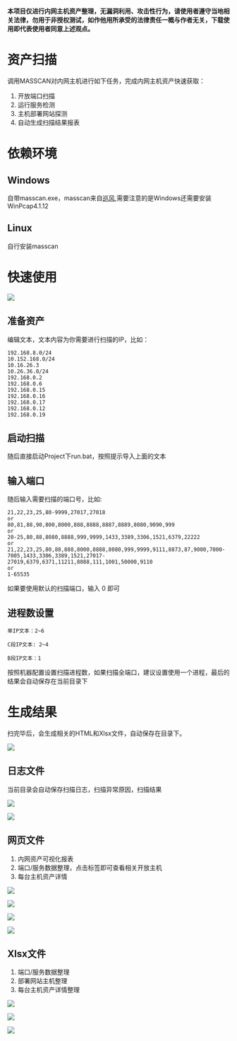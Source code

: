 
**本项目仅进行内网主机资产整理，无漏洞利用、攻击性行为，请使用者遵守当地相关法律，勿用于非授权测试，如作他用所承受的法律责任一概与作者无关，下载使用即代表使用者同意上述观点。**


# 资产扫描

调用MASSCAN对内网主机进行如下任务，完成内网主机资产快速获取：

1. 开放端口扫描
2. 运行服务检测
3. 主机部署网站探测
4. 自动生成扫描结果报表

# 依赖环境

## Windows


自带masscan.exe，masscan来自[巡风](https://github.com/ysrc/xunfeng/tree/master/masscan/windows_64),需要注意的是Windows还需要安装WinPcap4.1.12

## Linux

自行安装masscan

# 快速使用

![](/image/1.jpg)

## 准备资产 

编辑文本，文本内容为你需要进行扫描的IP，比如：

	192.168.8.0/24
	10.152.168.0/24
	10.16.26.3
	10.26.36.0/24
	192.168.0.2
	192.168.0.6	
	192.168.0.15
	192.168.0.16
	192.168.0.17
	192.168.0.12
	192.168.0.19

## 启动扫描

随后直接启动Project下run.bat，按照提示导入上面的文本

## 输入端口

随后输入需要扫描的端口号，比如:

	21,22,23,25,80-9999,27017,27018
	or
	80,81,88,90,800,8000,888,8888,8887,8889,8080,9090,999
	or
	20-25,80,88,8080,8888,999,9999,1433,3389,3306,1521,6379,22222
	or
	21,22,23,25,80,88,888,8000,8888,8080,999,9999,9111,8873,87,9000,7000-7005,1433,3306,3389,1521,27017-27019,6379,6371,11211,8088,111,1001,50000,9110
	or
	1-65535

如果要使用默认的扫描端口，输入 0 即可

## 进程数设置

	单IP文本：2~6
	
	C段IP文本: 2~4
	
	B段IP文本：1

按照机器配置设置扫描进程数，如果扫描全端口，建议设置使用一个进程，最后的结果会自动保存在当前目录下

# 生成结果

扫完毕后，会生成相关的HTML和Xlsx文件，自动保存在目录下。

![](/image/0.jpg)


## 日志文件

当前目录会自动保存扫描日志，扫描异常原因，扫描结果


![](/image/9.jpg)


![](/image/10.jpg)


## 网页文件

1. 内网资产可视化报表
2. 端口/服务数据整理，点击标签即可查看相关开放主机
3. 每台主机资产详情


![](/image/2.jpg)


![](/image/3.jpg)


![](/image/4.jpg)


![](/image/5.jpg)



## Xlsx文件

1. 端口/服务数据整理
2. 部署网站主机整理
3. 每台主机资产详情整理



![](/image/6.jpg)


![](/image/7.jpg)


![](/image/8.jpg)

